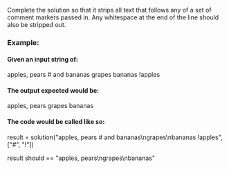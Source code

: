 Complete the solution so that it strips all text that follows any of a set of comment markers passed in. Any whitespace at the end of the line should also be stripped out.

### Example:

#### Given an input string of:

apples, pears # and bananas
grapes
bananas !apples

#### The output expected would be:

apples, pears
grapes
bananas

#### The code would be called like so:

result = solution("apples, pears # and bananas\ngrapes\nbananas !apples", ["#", "!"])

result should == "apples, pears\ngrapes\nbananas"
